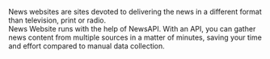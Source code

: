 News websites are sites devoted to delivering the news in a different format than television, print or radio.
<br>
News Website runs with the help of NewsAPI. With an API, you can gather news content from multiple sources in a matter of minutes, saving your time and effort compared to manual data collection. 
